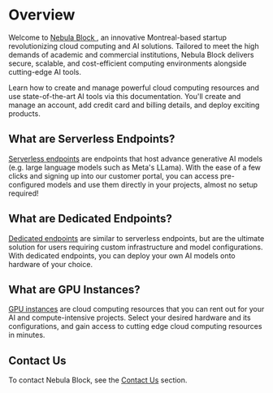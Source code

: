 
# Overview

Welcome to [Nebula Block ](https://nebulablock.com/), an innovative Montreal-based startup revolutionizing cloud computing and AI solutions. Tailored
to meet the high demands of academic and commercial institutions, Nebula Block delivers secure, scalable, and cost-efficient 
computing environments alongside cutting-edge AI tools.

Learn how to create and manage powerful cloud computing resources and use state-of-the-art AI tools via this documentation. 
You'll create and manage an account, add credit card and billing details, and deploy exciting products.

## What are Serverless Endpoints?

[Serverless endpoints](Serverless_Endpoints/Overview.md) are endpoints that host advance generative AI models (e.g. large language models
 such as Meta's LLama). With the ease of a few clicks and signing up into our customer portal,
you can access pre-configured models and use them directly in your projects, almost no setup required! 

## What are Dedicated Endpoints?

[Dedicated endpoints](Dedicated_Endpoints/Overview.md) are similar to serverless endpoints, but are the ultimate solution
for users requiring custom infrastructure and model configurations. With dedicated endpoints, you can deploy
your own AI models onto hardware of your choice.

## What are GPU Instances?

[GPU instances](GPU_Instances/Overview.md) are cloud computing resources that you can rent out for your AI and compute-intensive projects. 
Select your desired hardware and its configurations, and gain access to cutting edge cloud computing resources in minutes.

## Contact Us

To contact Nebula Block, see the [Contact Us](Contact_Us/README.md) section.
